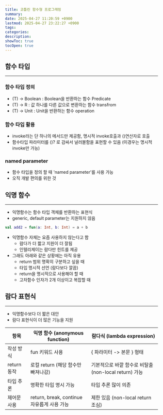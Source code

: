 ```yaml
---
title: 코틀린 함수형 프로그래밍
summary: 
date: 2025-04-27 11:20:59 +0900
lastmod: 2025-04-27 23:22:27 +0900
tags: 
categories: 
description: 
showToc: true
tocOpen: true
---
```


## 함수 타입
---
### 함수 타입 정의
- (T) -> Boolean : Boolean을 반환하는 함수 Predicate
- (T) -> R : 값 하나를 다른 값으로 변환하는 함수 transfrom
- (T) -> Unit : Unit을 반환하는 함수 operation

### 함수 타입 활용
- invoke라는 단 하나의 메서드만 제공함, 명시적 invoke호출과 ()연산자로 호출
- 함수타입 파라미터를 ()? 로 감싸서 널러블함을 표현할 수 있음 (이경우는 명시적 invoke만 가능)

### named parameter
- 함수 타입을 정의 할 때 'named parameter'를 사용 가능
- 오직 개발 편의를 위한 것

## 익명 함수
---

- 익명함수는 함수 타입 객체를 반환하는 표현식
- generic, default parameter는 지원하지 않음
```kotlin
val add2 = fun(a: Int, b: Int) = a + b
```
- 익명함수 자체는 요즘 사용하지 않는다고 함
	- 람다가 더 짧고 지원이 더 잘됨
	- 인텔리제이는 람다만 힌트를 제공
- 그래도 아래와 같은 상황에는 아직 유용
	- return 범위 명확히 구분하고 싶을 때
	- 타입 명시적 선언 (람다보다 깔끔)
	- return을 명시적으로 사용해야 할 때
	- 고차함수 인자가 2개 이상이고 복잡할 때

## 람다 표현식
---
- 익명함수보다 더 짧은 대안
- 람다 표현식이 더 많은 기능을 지원

| **항목**    | **익명 함수 (anonymous function)**     | **람다식 (lambda expression)**           |
| --------- | ---------------------------------- | ------------------------------------- |
| 작성 방식     | fun 키워드 사용                         | { 파라미터 -> 본문 } 형태                     |
| return 동작 | 로컬 return (해당 함수만 빠져나감)            | 기본적으로 바깥 함수로 비탈출(non-local return) 가능 |
| 타입 추론     | 명확한 타입 명시 가능                       | 타입 추론 많이 의존                           |
| 제어문 사용    | return, break, continue 자유롭게 사용 가능 | 제한 있음 (non-local return 조심)           |
